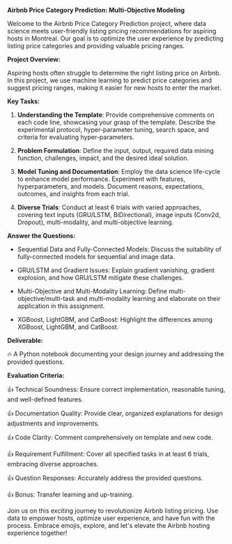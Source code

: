 **Airbnb Price Category Prediction: Multi-Objective Modeling**

Welcome to the Airbnb Price Category Prediction project, where data science meets user-friendly listing pricing recommendations for aspiring hosts in Montreal. Our goal is to optimize the user experience by predicting listing price categories and providing valuable pricing ranges.

**Project Overview:**

Aspiring hosts often struggle to determine the right listing price on Airbnb. In this project, we use machine learning to predict price categories and suggest pricing ranges, making it easier for new hosts to enter the market.

**Key Tasks:**

1. **Understanding the Template**: Provide comprehensive comments on each code line, showcasing your grasp of the template. Describe the experimental protocol, hyper-parameter tuning, search space, and criteria for evaluating hyper-parameters.

2. **Problem Formulation**: Define the input, output, required data mining function, challenges, impact, and the desired ideal solution.

3. **Model Tuning and Documentation**: Employ the data science life-cycle to enhance model performance. Experiment with features, hyperparameters, and models. Document reasons, expectations, outcomes, and insights from each trial.

4. **Diverse Trials**: Conduct at least 6 trials with varied approaches, covering text inputs (GRU/LSTM, BiDirectional), image inputs (Conv2d, Dropout), multi-modality, and multi-objective learning.

**Answer the Questions:**

- Sequential Data and Fully-Connected Models: Discuss the suitability of fully-connected models for sequential and image data.

- GRU/LSTM and Gradient Issues: Explain gradient vanishing, gradient explosion, and how GRU/LSTM mitigate these challenges.

- Multi-Objective and Multi-Modality Learning: Define multi-objective/multi-task and multi-modality learning and elaborate on their application in this assignment.

- XGBoost, LightGBM, and CatBoost: Highlight the differences among XGBoost, LightGBM, and CatBoost.

**Deliverable:**

🔥 A Python notebook documenting your design journey and addressing the provided questions.

**Evaluation Criteria:**

👍 Technical Soundness: Ensure correct implementation, reasonable tuning, and well-defined features.

👍 Documentation Quality: Provide clear, organized explanations for design adjustments and improvements.

👍 Code Clarity: Comment comprehensively on template and new code.

👍 Requirement Fulfillment: Cover all specified tasks in at least 6 trials, embracing diverse approaches.

👍 Question Responses: Accurately address the provided questions.

👍 Bonus: Transfer learning and up-training.

Join us on this exciting journey to revolutionize Airbnb listing pricing. Use data to empower hosts, optimize user experience, and have fun with the process. Embrace emojis, explore, and let's elevate the Airbnb hosting experience together!
